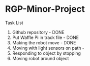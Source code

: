 # RGP-Minor-Project

Task List
1.	Github repository - DONE
2.  Put Waffle Pi in track file - DONE
3.	Making the robot move - DONE
4.	Moving with light sensors on path -
5.	Responding to object by stopping
6.	Moving robot around object
